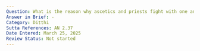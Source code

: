 ```yaml
---
Question: What is the reason why ascetics and priests fight with one another?
Answer in Brief: -
Category: Diṭṭhi
Sutta References: AN 2.37
Date Entered: March 25, 2025
Review Status: Not started
---
```

